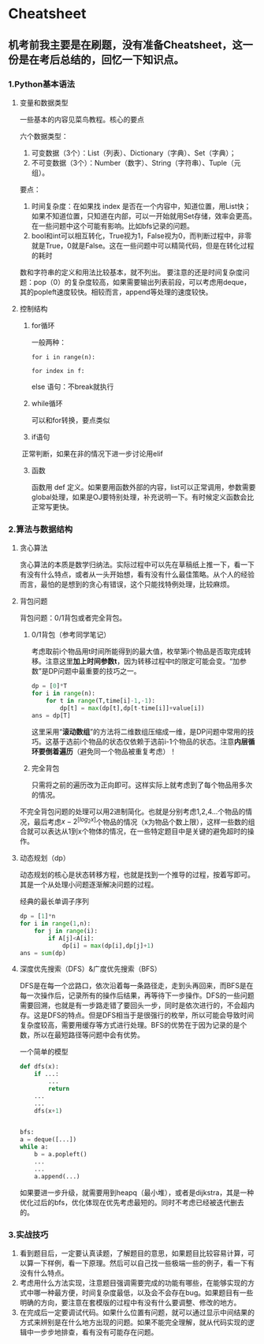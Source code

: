 # Cheatsheet

## 机考前我主要是在刷题，没有准备Cheatsheet，这一份是在考后总结的，回忆一下知识点。

### 1.Python基本语法

1. 变量和数据类型

   一些基本的内容见菜鸟教程。核心的要点

   六个数据类型：

   1. 可变数据（3个）：List（列表）、Dictionary（字典）、Set（字典）；
   2. 不可变数据（3个）：Number（数字）、String（字符串）、Tuple（元组）。

   要点：

   1. 时间复杂度：在如果找 index 是否在一个内容中，知道位置，用List快；如果不知道位置，只知道在内部，可以一开始就用Set存储，效率会更高。在一些问题中这个可能有影响。比如bfs记录的问题。
   2. bool和int可以相互转化，True视为1，False视为0，而判断过程中，非零就是True，0就是False。这在一些问题中可以精简代码，但是在转化过程的耗时  

   数和字符串的定义和用法比较基本，就不列出。 要注意的还是时间复杂度问题：pop（0）的复杂度较高，如果需要输出列表前段，可以考虑用deque，其的popleft速度较快。相较而言，append等处理的速度较快。

2. 控制结构

   1. for循环 

      一般两种：

      `for i in range(n):`

      `for index in f:`

       else 语句：不break就执行

   2. while循环

      可以和for转换，要点类似

   3. if语句

   ​       正常判断，如果在非的情况下进一步讨论用elif

   3. 函数

      函数用 def 定义。如果要用函数外部的内容，list可以正常调用，参数需要global处理，如果是OJ要特别处理，补充说明一下。有时候定义函数会比正常写更快。

### 2.算法与数据结构

1. 贪心算法

   贪心算法的本质是数学归纳法。实际过程中可以先在草稿纸上推一下，看一下有没有什么特点，或者从一头开始想，看有没有什么最佳策略。从个人的经验而言，最怕的是想到的贪心有错误，这个只能找特例处理，比较麻烦。

2. 背包问题

   背包问题：0/1背包或者完全背包。

   1. 0/1背包（参考同学笔记）

      考虑取前i个物品用t时间所能得到的最大值，枚举第i个物品是否取完成转移。注意这里**加上时间参数t**，因为转移过程中t的限定可能会变。“加参数”是DP问题中最重要的技巧之一。

      ```python
      dp = [0]*T
      for i in range(n):
          for t in range(T,time[i]-1,-1):
              dp[t] = max(dp[t],dp[t-time[i]]+value[i])
      ans = dp[T]
      ```

      这里采用“**滚动数组**”的方法将二维数组压缩成一维，是DP问题中常用的技巧。这基于选前i个物品的状态仅依赖于选前i-1个物品的状态。注意**内层循环要倒着遍历**（避免同一个物品被重复考虑）！

   2. 完全背包

      只需将之前的遍历改为正向即可。这样实际上就考虑到了每个物品用多次的情况。

   不完全背包问题的处理可以用2进制简化。也就是分别考虑1,2,4...个物品的情况，最后考虑$x-2^{[log_{2}x]}$个物品的情况（x为物品个数上限），这样一些数的组合就可以表达从1到x个物体的情况，在一些特定题目中是关键的避免超时的操作。

3. 动态规划（dp）

   动态规划的核心是状态转移方程，也就是找到一个推导的过程，按着写即可。其是一个从处理小问题逐渐解决问题的过程。

   经典的最长单调子序列

   ```python
   dp = [1]*n
   for i in range(1,n):
       for j in range(i):
           if A[j]<A[i]:
               dp[i] = max(dp[i],dp[j]+1)
   ans = sum(dp)
   ```

4. 深度优先搜索（DFS）&广度优先搜索（BFS）

   DFS是在每一个岔路口，依次沿着每一条路径走，走到头再回来，而BFS是在每一次操作后，记录所有的操作后结果，再等待下一步操作。DFS的一些问题需要回溯，也就是有一步路走错了要回头一步，同时是依次进行的，不会超内存。这是DFS的特点。但是DFS相当于是很强行的枚举，所以可能会导致时间复杂度较高，需要用缓存等方式进行处理。BFS的优势在于因为记录的是个数，所以在最短路径等问题中会有优势。

   一个简单的模型

   ```python
   def dfs(x):
       if ...:
           ...
           return
       ...
       ...
       dfs(x+1)
       
   ```

   ```python
   bfs:
   a = deque([...])
   while a:
       b = a.popleft()
       ...
       ...
       a.append(...)
   
   ```

   如果要进一步升级，就需要用到heapq（最小堆），或者是dijkstra，其是一种优化过后的bfs，优化体现在优先考虑最短的。同时不考虑已经被迭代删去的。

### 3.实战技巧

1. 看到题目后，一定要认真读题，了解题目的意思，如果题目比较容易计算，可以算一下样例，看一下原理。然后可以自己找一些极端一些的例子，看一下有没有什么特点。
2. 考虑用什么方法实现，注意题目强调需要完成的功能有哪些，在能够实现的方式中哪一种最方便，时间复杂度最低，以及会不会存在bug。如果题目有一些明确的方向，要注意在套模版的过程中有没有什么要调整、修改的地方。
3. 在完成后一定要调试代码。如果什么位置有问题，就可以通过显示中间结果的方式来辨别是在什么地方出现的问题。如果不能完全理解，就从代码实现的逻辑中一步步地排查，看有没有可能存在问题。







  

  







 















 











  


